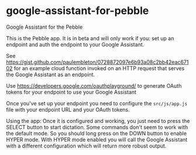 # google-assistant-for-pebble
Google Assistant for the Pebble

This is the Pebble app. It is in beta and will only work if you: set up an endpoint and auth the endpoint to your Google Assistant. 

See https://gist.github.com/paulembleton/0728872097e6b93a08c2bb42eac67102 for an example cloud function invoked on an HTTP request that serves the Google Assistant as an endpoint.

Use https://developers.google.com/oauthplayground/ to generate OAuth tokens for your endpoint to use your Google Assistant

Once you've set up your endpoint you need to configure the `src/js/app.js` file with your endpoint URL and your OAuth tokens.

Using the app:
Once it is configured and working, you just need to press the SELECT button to start dictation. Some commands don't seem to work with the default mode. So you should long press on the DOWN button to enable HYPER mode. With HYPER mode enabled you will call the Google Assistant with a different configuration which will return more robust output.
